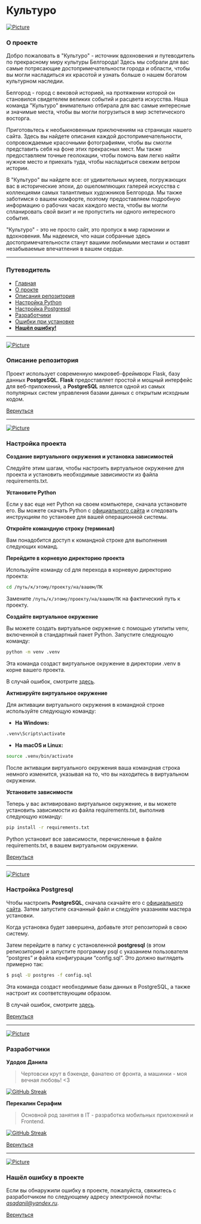 # Культуро


[![Picture](https://github.com/AsQqqq/culturo/blob/master/gitAssets/image/1.png?raw=true)](#культуро)


### О проекте

Добро пожаловать в "Культуро" - источник вдохновения и путеводитель по прекрасному миру культуры Белгорода! Здесь мы собрали для вас самые потрясающие достопримечательности города и области, чтобы вы могли насладиться их красотой и узнать больше о нашем богатом культурном наследии.

Белгород - город с вековой историей, на протяжении которой он становился свидетелем великих событий и расцвета искусства. Наша команда "Культуро" внимательно отбирала для вас самые интересные и значимые места, чтобы вы могли погрузиться в мир эстетического восторга.

Приготовьтесь к необыкновенным приключениям на страницах нашего сайта. Здесь вы найдете описания каждой достопримечательности, сопровождаемые красочными фотографиями, чтобы вы смогли представить себя на фоне этих прекрасных мест. Мы также предоставляем точные геолокации, чтобы помочь вам легко найти нужное место и приехать туда, чтобы насладиться свежим ветром истории.

В "Культуро" вы найдете все: от удивительных музеев, погружающих вас в исторические эпохи, до ошеломляющих галерей искусства с коллекциями самых талантливых художников Белгорода. Мы также заботимся о вашем комфорте, поэтому предоставляем подробную информацию о рабочих часах каждого места, чтобы вы могли спланировать свой визит и не пропустить ни одного интересного события.

"Культуро" - это не просто сайт, это пропуск в мир гармонии и вдохновения. Мы надеемся, что наши собранные здесь достопримечательности станут вашими любимыми местами и оставят незабываемые впечатления в вашем сердце.

---

### Путеводитель

- [Главная](#культуро)
- [О прокте](#о-проекте)
- [Описания репозитория](#описание-репозитория)
- [Настройка Python](#настройка-проекта)
- [Настройка Postgresql](#настройка-postgresql)
- [Разработчики](#разработчики)
- [Ошибки при установке](https://github.com/AsQqqq/culturo/blob/master/gitAssets/MD/ERROR.md#ошибка-команды-psql)
- **[Нашёл ошибку!](#нашёл-ошибку-в-проекте)**


---

[![Picture](https://github.com/AsQqqq/culturo/blob/master/gitAssets/image/2.png?raw=true)](#культуро)

### Описание репозитория

Проект использует современную микровеб-фреймворк Flask, базу данных **PostgreSQL**. **Flask** предоставляет простой и мощный интерфейс для веб-приложений, а **PostgreSQL** является одной из самых популярных систем управления базами данных с открытым исходным кодом.

[Вернуться](#путеводитель)


---

[![Picture](https://github.com/AsQqqq/culturo/blob/master/gitAssets/image/5.png?raw=true)](#культуро)

### Настройка проекта

**Создание виртуального окружения и установка зависимостей**

Следуйте этим шагам, чтобы настроить виртуальное окружение для проекта и установить необходимые зависимости из файла requirements.txt.

**Установите Python**

Если у вас еще нет Python на своем компьютере, сначала установите его. Вы можете скачать Python с [официального сайта](https://www.python.org/downloads/) и следовать инструкциям по установке для вашей операционной системы.

**Откройте командную строку (терминал)**

Вам понадобится доступ к командной строке для выполнения следующих команд.

**Перейдите в корневую директорию проекта**

Используйте команду cd для перехода в корневую директорию проекта:

``` bash
cd /путь/к/этому/проекту/на/вашем/ПК
```

Замените `/путь/к/этому/проекту/на/вашем/ПК` на фактический путь к проекту.

**Создайте виртуальное окружение**

Вы можете создать виртуальное окружение с помощью утилиты venv, включенной в стандартный пакет Python. Запустите следующую команду:

``` bash
python -m venv .venv
```

Эта команда создаст виртуальное окружение в директории .venv в корне вашего проекта.

В случай ошибок, смотрите [здесь](https://github.com/AsQqqq/culturo/blob/master/gitAssets/MD/ERROR.md#ошибка-команды-python-venv).

**Активируйте виртуальное окружение**

Для активации виртуального окружения в командной строке используйте следующую команду:

* **На Windows:**

``` bash
.venv\Scripts\activate
```

* **На macOS и Linux:**

``` bash
source .venv/bin/activate
```

После активации виртуального окружения ваша командная строка немного изменится, указывая на то, что вы находитесь в виртуальном окружении.

**Установите зависимости**

Теперь у вас активировано виртуальное окружение, и вы можете установить зависимости из файла requirements.txt, выполнив следующую команду:

``` bash
pip install -r requirements.txt
```

Python установит все зависимости, перечисленные в файле requirements.txt, в вашем виртуальном окружении.


[Вернуться](#путеводитель)

---

[![Picture](https://github.com/AsQqqq/culturo/blob/master/gitAssets/image/4.png?raw=true)](#культуро)


### Настройка Postgresql

Чтобы настроить **PostgreSQL**, сначала скачайте его с [официального сайта](https://www.postgresql.org/download/). Затем запустите скачанный файл и следуйте указаниям мастера установки.

Когда установка будет завершена, добавьте этот репозиторий в свою систему.

Затем перейдите в папку с установленной **postgresql** (в этом репиозитории) и запустите программу psql с указанием пользователя “postgres” и файла конфигурации “config.sql”. Это должно выглядеть примерно так:

``` bash
$ psql -U postgres -f config.sql
```

Эта команда создаст необходимые базы данных в PostgreSQL, а также настроит их соответствующим образом.


В случай ошибок, смотрите [здесь](https://github.com/AsQqqq/culturo/blob/master/gitAssets/MD/ERROR.md#ошибка-команды-psql).


[Вернуться](#путеводитель)

---

[![Picture](https://github.com/AsQqqq/culturo/blob/master/gitAssets/image/3.png?raw=true)](#культуро)

### Разработчики

**Удодов Данила**

> Чeртовски крут в бэкенде, фанатею от фронта, а машинки - моя вечная любовь! <3

[![GitHub Streak](http://github-readme-streak-stats.herokuapp.com?user=AsQqqq&border_radius=3&locale=ru&mode=weekly)](https://github.com/AsQqqq)


**Перекалин Серафим**

> Основной род занятия в IT - разработка мобильных приложений и Frontend.

[![GitHub Streak](http://github-readme-streak-stats.herokuapp.com?user=blazzzhenny&border_radius=3&locale=ru&mode=weekly)](https://github.com/blazzzhenny)


[Вернуться](#путеводитель)

---

[![Picture](https://github.com/AsQqqq/culturo/blob/master/gitAssets/image/6.png?raw=true)](#культуро)

### Нашёл ошибку в проекте

Если вы обнаружили ошибку в проекте, пожалуйста, свяжитесь с разработчиком по следующему адресу электронной почты: *[asqdanil@yandex.ru](mailto:asqdanil@yandex.ru)*.


[Вернуться](#путеводитель)